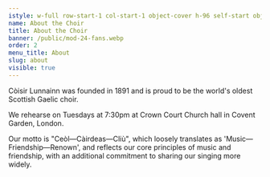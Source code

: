 ```yaml
---
istyle: w-full row-start-1 col-start-1 object-cover h-96 self-start object-top
name: About the Choir
title: About the Choir
banner: /public/mod-24-fans.webp
order: 2
menu_title: About
slug: about
visible: true
---
```

Còisir Lunnainn was founded in 1891 and is proud to be the world's oldest Scottish Gaelic choir.

We rehearse on Tuesdays at 7:30pm at Crown Court Church hall in Covent Garden, London.

Our motto is "Ceòl—Càirdeas—Cliù", which loosely translates as 'Music—Friendship—Renown', and reflects our core principles of music and friendship, with an additional commitment to sharing our singing more widely.
